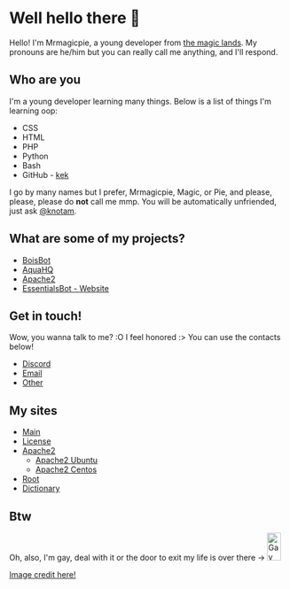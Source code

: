 # Well hello there 👋

Hello! I'm Mrmagicpie, a young developer from [the magic lands](https://mrmagicpie.xyz). My pronouns are he/him <!--and they/them oop -->but you can really call me anything, and I'll respond.

## Who are you 

I'm a young developer learning many things. Below is a list of things I'm learning oop:

- CSS
- HTML
- PHP 
- Python
- Bash
- GitHub - [kek](https://img.mrmagicpie.xyz/kekw.mp3)

I go by many names but I prefer, Mrmagicpie, Magic, or Pie, and please, please, please do **not** call me mmp. You will be automatically unfriended, just ask [@knotam](https://github.com/knotam).

## What are some of my projects?

- [BoisBot](https://bois-bot.tech)
- [AquaHQ](https://aquahq.net)
- [Apache2](https://apache.mrmagicpie.xyz)
- [EssentialsBot - Website](https://essentialsbot.xyz)

## Get in touch!

Wow, you wanna talk to me? :O I feel honored :> You can use the contacts below!

- [Discord](https://discord.com/users/424721524621180930)
- [Email](mailto:mrmagipie@mrmagicpie.xyz)
- [Other](https://mrmagicpie.xyz/contact)

## My sites

- [Main](https://mrmagicpie.xyz)
- [License](https://license.mrmagicpie.xyz)
- [Apache2](https://apache.mrmagicpie.xyz)
  - [Apache2 Ubuntu](https://ubuntu-apache.mrmagicpie.xyz)
  - [Apache2 Centos](https://centos-apache.mrmagicpie.xyz)
- [Root](https://root.mrmagicpie.xyz)
- [Dictionary](https://dictionary.mrmagicpie.xyz)

## Btw

Oh, also, I'm gay, deal with it or the door to exit my life is over there ->   <img src="https://i.pinimg.com/474x/b5/82/02/b582023766b740a29ce7e92cea8241bb--front-doors-the-doors.jpg" alt="Gay Door" width="25" height="50">

[Image credit here!](https://i.pinimg.com/474x/b5/82/02/b582023766b740a29ce7e92cea8241bb--front-doors-the-doors.jpg)
